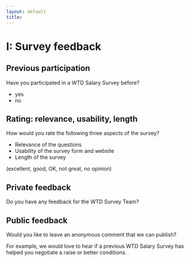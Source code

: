 ```yaml
---
layout: default
title: 
---
```


# I: Survey feedback

## Previous participation

Have you participated in a WTD Salary Survey before?

- yes
- no

## Rating: relevance, usability, length

How would you rate the following three aspects of the survey? 

- Relevance of the questions
- Usability of the survey form and website
- Length of the survey

(excellent, good, OK, not great, no opinion)

## Private feedback

Do you have any feedback for the WTD Survey Team?

## Public feedback

Would you like to leave an anonymous comment that we can publish?

For example, we would love to hear if a previous WTD Salary Survey has helped you negotiate a raise or better conditions.
